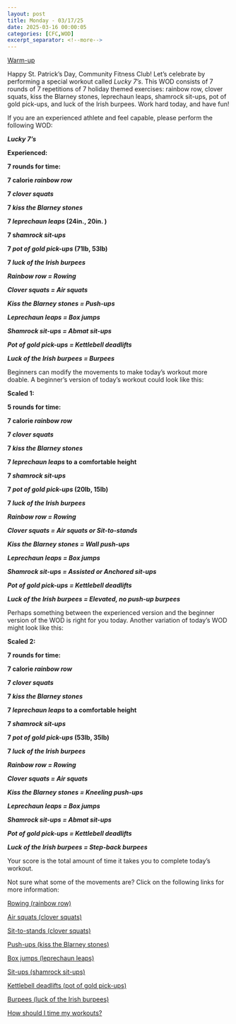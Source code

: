 ```yaml
---
layout: post
title: Monday - 03/17/25
date: 2025-03-16 00:00:05
categories: [CFC,WOD]
excerpt_separator: <!--more-->
---
```

[Warm-up](https://communityfitnessclub.wixsite.com/website/post/basic-full-body-warm-up)

Happy St. Patrick’s Day, Community Fitness Club! Let’s celebrate by performing a special workout called *Lucky 7’s*. This WOD consists of 7 rounds of 7 repetitions of 7 holiday themed exercises: rainbow row, clover squats, kiss the Blarney stones, leprechaun leaps, shamrock sit-ups, pot of gold pick-ups, and luck of the Irish burpees. Work hard today, and have fun!

If you are an experienced athlete and feel capable, please perform the following WOD:

***Lucky 7’s***

**Experienced:**

**7 rounds for time:**

**7 calorie *rainbow row***

**7 *clover squats***

**7 *kiss the Blarney stones***

**7 *leprechaun leaps* (24in., 20in. )**

**7 s*hamrock sit-ups***

**7 *pot of gold pick-ups* (71lb, 53lb)**

**7 *luck of the Irish burpees***

***Rainbow row = Rowing***

***Clover squats = Air squats***

***Kiss the Blarney stones = Push-ups***

***Leprechaun leaps = Box jumps***

***Shamrock sit-ups = Abmat sit-ups***

***Pot of gold pick-ups = Kettlebell deadlifts***

***Luck of the Irish burpees = Burpees***
<!--more-->

Beginners can modify the movements to make today’s workout more doable. A beginner’s version of today’s workout could look like this:

**Scaled 1:**

**5 rounds for time:**

**7 calorie *rainbow row***

**7 *clover squats***

**7 *kiss the Blarney stones***

**7 *leprechaun leaps* to a comfortable height**

**7 *shamrock sit-ups***

**7 *pot of gold pick-ups* (20lb, 15lb)**

**7 *luck of the Irish burpees***

***Rainbow row = Rowing***

***Clover squats = Air squats or Sit-to-stands***

***Kiss the Blarney stones = Wall push-ups***

***Leprechaun leaps = Box jumps***

***Shamrock sit-ups = Assisted or Anchored sit-ups***

***Pot of gold pick-ups = Kettlebell deadlifts***

***Luck of the Irish burpees = Elevated, no push-up burpees***

Perhaps something between the experienced version and the beginner version of the WOD is right for you today. Another variation of today’s WOD might look like this:

**Scaled 2:**

**7 rounds for time:**

**7 calorie *rainbow row***

**7 *clover squats***

**7 *kiss the Blarney stones***

**7 *leprechaun leaps* to a comfortable height**

**7 *shamrock sit-ups***

**7 *pot of gold pick-ups* (53lb, 35lb)**

**7 *luck of the Irish burpees***

***Rainbow row = Rowing***

***Clover squats = Air squats***

***Kiss the Blarney stones = Kneeling push-ups***

***Leprechaun leaps = Box jumps***

***Shamrock sit-ups = Abmat sit-ups***

***Pot of gold pick-ups = Kettlebell deadlifts***

***Luck of the Irish burpees = Step-back burpees***

Your score is the total amount of time it takes you to complete today’s workout. 

Not sure what some of the movements are? Click on the following links for more information:

[Rowing (rainbow row)](https://communityfitnessclub.wixsite.com/website/post/rowing)

[Air squats (clover squats)](https://communityfitnessclub.wixsite.com/website/post/air-squat)

[Sit-to-stands (clover squats)](https://www.youtube.com/watch?v=vNq9vtEXksc)

[Push-ups (kiss the Blarney stones)](https://communityfitnessclub.wixsite.com/website/post/push-ups)

[Box jumps (leprechaun leaps)](https://communityfitnessclub.wixsite.com/website/post/box-jumps)

[Sit-ups (shamrock sit-ups)](https://communityfitnessclub.wixsite.com/website/post/sit-ups)

[Kettlebell deadlifts (pot of gold pick-ups)](https://communityfitnessclub.wixsite.com/website/post/kettlebell-deadlifts)

[Burpees (luck of the Irish burpees)](https://communityfitnessclub.wixsite.com/website/post/burpees)

[How should I time my workouts?](https://communityfitnessclub.wixsite.com/website/post/how-should-i-time-my-workouts)
